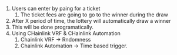 1. Users can enter by paing for a ticket
    1. The ticket fees are going to go to the winner during the draw
 2. After X period of time, the lottery will automatically draw a winner
   1. This will be done programatically.
3. Using CHainlink VRF & CHainlink Automation
   1. Chainlink VRF -> Rndomness
   2. Chainlink Automation -> Time based trigger. 